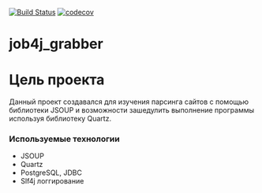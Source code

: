 [![Build Status](https://travis-ci.org/BBergsJ/job4j_grabber.svg?branch=master)](https://travis-ci.org/BBergsJ/job4j_grabber)
[![codecov](https://codecov.io/gh/BBergsJ/job4j_grabber/branch/master/graph/badge.svg?token=85AK1LB41O)](https://codecov.io/gh/BBergsJ/job4j_grabber)

# job4j_grabber
# Цель проекта
Данный проект создавался для изучения парсинга сайтов с помощью библиотеки JSOUP и возможности зашедулить выполнение программы используя библиотеку Quartz.

### Используемые технологии
* JSOUP
* Quartz
* PostgreSQL, JDBC
* Slf4j логгирование
